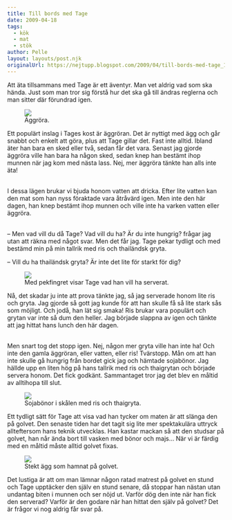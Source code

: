 ```yaml
---
title: Till bords med Tage
date: 2009-04-18
tags: 
  - kök
  - mat
  - stök	
author: Pelle
layout: layouts/post.njk
originalUrl: https://nejtupp.blogspot.com/2009/04/till-bords-med-tage_18.html
---
```


Att äta tillsammans med Tage är ett äventyr. Man vet aldrig vad som ska hända. Just som man tror sig förstå hur det ska gå till ändras reglerna och man sitter där förundrad igen.

<figure>
	<img src="../../../img/2009/04/_MG_2145_1024pix.jpg">
	<figcaption>Äggröra.</figcaption>
</figure>

Ett populärt inslag i Tages kost är äggröran. Det är nyttigt med ägg och går snabbt och enkelt att göra, plus att Tage gillar det. Fast inte alltid. Ibland äter han bara en sked eller två, sedan får det vara. Senast jag gjorde äggröra ville han bara ha någon sked, sedan knep han bestämt ihop munnen när jag kom med nästa lass. Nej, mer äggröra tänkte han alls inte äta!
<br><br>

I dessa lägen brukar vi bjuda honom vatten att dricka. Efter lite vatten kan den mat som han nyss föraktade vara åtråvärd igen. Men inte den här dagen, han knep bestämt ihop munnen och ville inte ha varken vatten eller äggröra.
<br><br>

– Men vad vill du då Tage? Vad vill du ha? Är du inte hungrig? frågar jag utan att räkna med något svar. Men det får jag. Tage pekar tydligt och med bestämd min på min tallrik med ris och thailändsk gryta. 

– Vill du ha thailändsk gryta? Är inte det lite för starkt för dig?

<figure>
	<img src="../../../img/2009/04/_MG_2152_1024pix.jpg">
	<figcaption>Med pekfingret visar Tage vad han vill ha serverat.</figcaption>
</figure>

Nå, det skadar ju inte att prova tänkte jag, så jag serverade honom lite ris och gryta. Jag gjorde så gott jag kunde för att han skulle få så lite stark sås som möjligt. Och jodå, han lät sig smaka! Ris brukar vara populärt och grytan var inte så dum den heller. Jag började slappna av igen och tänkte att jag hittat hans lunch den här dagen.
<br><br>

Men snart tog det stopp igen. Nej, någon mer gryta ville han inte ha! Och inte den gamla äggröran, eller vatten, eller ris! Tvärstopp. Mån om att han inte skulle gå hungrig från bordet gick jag och hämtade sojabönor. Jag hällde upp en liten hög på hans tallrik med ris och thaigrytan och började servera honom. Det fick godkänt. Sammantaget tror jag det blev en måltid av alltihopa till slut.

<figure>
	<img src="../../../img/2009/04/_MG_2147_1024pix.jpg">
	<figcaption>Sojabönor i skålen med ris och thaigryta.</figcaption>
</figure>

Ett tydligt sätt för Tage att visa vad han tycker om maten är att slänga den på golvet. Den senaste tiden har det tagit sig lite mer spektakulära uttryck allteftersom hans teknik utvecklas. Han kastar mackan så att den studsar på golvet, han når ända bort till vasken med bönor och majs... När vi är färdig med en måltid måste alltid golvet fixas.

<figure>
	<img src="../../../img/2009/04/_MG_2168_1024pix.jpg">
	<figcaption>Stekt ägg som hamnat på golvet.</figcaption>
</figure>

Det lustiga är att om man lämnar någon ratad matrest på golvet en stund och Tage upptäcker den själv en stund senare, då stoppar han nästan utan undantag biten i munnen och ser nöjd ut. Varför dög den inte när han fick den serverad? Varför är den godare när han hittat den själv på golvet? Det är frågor vi nog aldrig får svar på.

